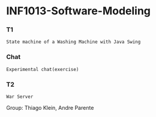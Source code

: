 # INF1013-Software-Modeling
### T1
    State machine of a Washing Machine with Java Swing
### Chat
    Experimental chat(exercise)
### T2
    War Server

Group: Thiago Klein, Andre Parente
